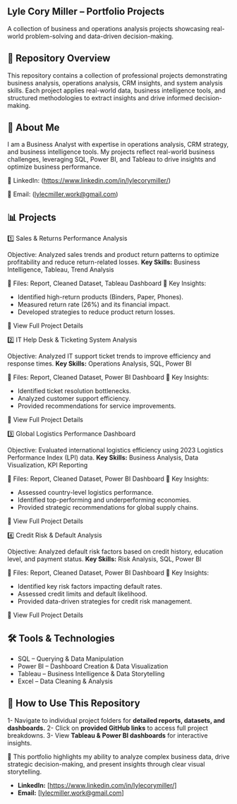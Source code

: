 ## Lyle Cory Miller – Portfolio Projects

A collection of business and operations analysis projects showcasing real-world problem-solving and data-driven decision-making.

## 📂 Repository Overview

This repository contains a collection of professional projects demonstrating business analysis, operations analysis, CRM insights, and system analysis skills. Each project applies real-world data, business intelligence tools, and structured methodologies to extract insights and drive informed decision-making.

## 📌 About Me

I am a Business Analyst with expertise in operations analysis, CRM strategy, and business intelligence tools. My projects reflect real-world business challenges, leveraging SQL, Power BI, and Tableau to drive insights and optimize business performance.

🔗 LinkedIn: (https://www.linkedin.com/in/lylecorymiller/)

📧 Email: (lylecmiller.work@gmail.com)

## 📊 Projects

1️⃣ Sales & Returns Performance Analysis

Objective: Analyzed sales trends and product return patterns to optimize profitability and reduce return-related losses.
**Key Skills:** Business Intelligence, Tableau, Trend Analysis

📁 Files: Report, Cleaned Dataset, Tableau Dashboard
📌 Key Insights:

- Identified high-return products (Binders, Paper, Phones).
- Measured return rate (26%) and its financial impact.
- Developed strategies to reduce product return losses.

🔗 View Full Project Details

2️⃣ IT Help Desk & Ticketing System Analysis

Objective: Analyzed IT support ticket trends to improve efficiency and response times.
**Key Skills:** Operations Analysis, SQL, Power BI

📁 Files: Report, Cleaned Dataset, Power BI Dashboard
📌 Key Insights:

- Identified ticket resolution bottlenecks.
- Analyzed customer support efficiency.
- Provided recommendations for service improvements.

🔗 View Full Project Details

3️⃣ Global Logistics Performance Dashboard

Objective: Evaluated international logistics efficiency using 2023 Logistics Performance Index (LPI) data.
**Key Skills:** Business Analysis, Data Visualization, KPI Reporting

📁 Files: Report, Cleaned Dataset, Power BI Dashboard
📌 Key Insights:

- Assessed country-level logistics performance.
- Identified top-performing and underperforming economies.
- Provided strategic recommendations for global supply chains.

🔗 View Full Project Details

4️⃣ Credit Risk & Default Analysis

Objective: Analyzed default risk factors based on credit history, education level, and payment status.
**Key Skills:** Risk Analysis, SQL, Power BI

📁 Files: Report, Cleaned Dataset, Power BI Dashboard
📌 Key Insights:

- Identified key risk factors impacting default rates.
- Assessed credit limits and default likelihood.
- Provided data-driven strategies for credit risk management.

🔗 View Full Project Details

## 🛠 Tools & Technologies

- SQL – Querying & Data Manipulation
- Power BI – Dashboard Creation & Data Visualization
- Tableau – Business Intelligence & Data Storytelling
- Excel – Data Cleaning & Analysis

## 📌 How to Use This Repository

1- Navigate to individual project folders for **detailed reports, datasets, and dashboards.**
2- Click on **provided GitHub links** to access full project breakdowns.
3- View **Tableau & Power BI dashboards** for interactive insights.

📌 This portfolio highlights my ability to analyze complex business data, drive strategic decision-making, and present insights through clear visual storytelling.

- **LinkedIn:** [https://www.linkedin.com/in/lylecorymiller/]
- **Email:** [lylecmiller.work@gmail.com]
